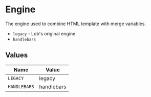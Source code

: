 # Engine

The engine used to combine HTML template with merge variables.
  * `legacy` - Lob's original engine
  * `handlebars`



## Values

| Name         | Value        |
| ------------ | ------------ |
| `LEGACY`     | legacy       |
| `HANDLEBARS` | handlebars   |